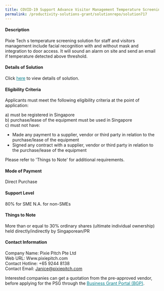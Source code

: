 ```yaml
---
title: COVID-19 Support Advance Visitor Management Temperature Screening, Facial recognition + Safe Entry Version 14.8.7 - Package 1 (Lan)
permalink: /productivity-solutions-grant/solutionrepo/solution717
---
```


#### Description

Pixie Tech s temperature screening solution for staff and visitors management include facial recognition with and without mask and integration to door access. It will sound an alarm on site and send an email if temperature detected above threshold. 

#### Details of Solution

Click <a href='https://gb-assist-staging.netlify.app/images/psg/DDesensitised_Pixie_Pitch_Annex_3_CR_wef_30_July_2020_Part_1.pdf' style='color:#037e8a'>here</a> to view details of solution.

#### Eligibility Criteria

Applicants must meet the following eligibility criteria at the point of application:

a) must be registered in Singapore <br>
b) purchase/lease of the equipment must be used in Singapore <br>
c) must not have:
- Made any payment to a supplier, vendor or third party in relation to the purchase/lease of the equipment
- Signed any contract with a supplier, vendor or third party in relation to the purchase/lease of the equipment

Please refer to 'Things to Note' for additional requirements.

#### Mode of Payment
Direct Purchase

#### Support Level
80% for SME
N.A. for non-SMEs <br>

#### Things to Note
More than or equal to 30% ordinary shares (ultimate individual ownership) held directly/indirectly by Singaporean/PR

#### Contact Information
Company Name: Pixie Pitch Pte Ltd<br>Web URL: Www.pixiepitch.com<br>Contact Hotline: +65 9244 8138<br>Contact Email: Janice@pixiepitch.com

Interested companies can get a quotation from the pre-approved vendor, before applying for the PSG through the <a target='_blank' style='color:#037e8a' href='https://www.businessgrants.gov.sg/'>Business Grant Portal (BGP)</a>.
